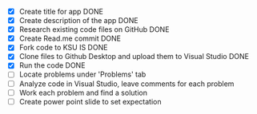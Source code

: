 - [X] Create title for app DONE
- [X] Create description of the app DONE
- [X] Research existing code files on GitHub DONE
- [x] Create Read.me commit DONE
- [X] Fork code to KSU IS DONE
- [X] Clone files to Github Desktop and upload them to Visual Studio DONE
- [X] Run the code DONE
- [ ] Locate problems under 'Problems' tab
- [ ] Analyze code in Visual Studio, leave comments for each problem
- [ ] Work each problem and find a solution
- [ ] Create power point slide to set expectation 
